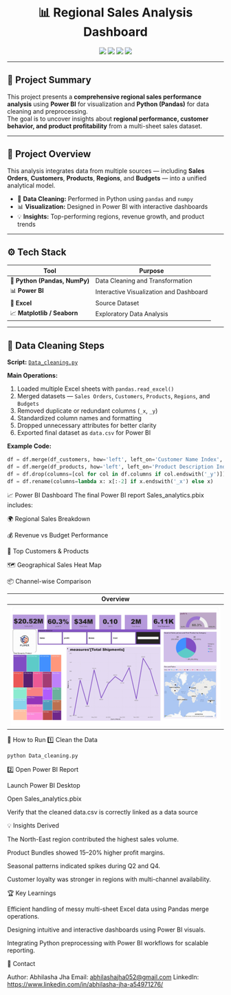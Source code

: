<h1 align="center">📊 Regional Sales Analysis Dashboard</h1>

<p align="center">
  <img src="https://img.shields.io/badge/Tool-PowerBI-blue?style=for-the-badge" />
  <img src="https://img.shields.io/badge/Python-Pandas%20|%20NumPy-yellow?style=for-the-badge" />
  <img src="https://img.shields.io/badge/Visualization-Data%20Analytics-brightgreen?style=for-the-badge" />
  <img src="https://img.shields.io/badge/Status-Completed-success?style=for-the-badge" />
</p>

---

## 🧭 Project Summary

This project presents a **comprehensive regional sales performance analysis** using **Power BI** for visualization and **Python (Pandas)** for data cleaning and preprocessing.  
The goal is to uncover insights about **regional performance, customer behavior, and product profitability** from a multi-sheet sales dataset.

---

## 🧩 Project Overview

This analysis integrates data from multiple sources — including **Sales Orders**, **Customers**, **Products**, **Regions**, and **Budgets** — into a unified analytical model.

- 🧹 **Data Cleaning:** Performed in Python using `pandas` and `numpy`  
- 📊 **Visualization:** Designed in Power BI with interactive dashboards  
- 💡 **Insights:** Top-performing regions, revenue growth, and product trends

---

## ⚙️ Tech Stack

| Tool | Purpose |
|------|----------|
| 🐍 **Python (Pandas, NumPy)** | Data Cleaning and Transformation |
| 📊 **Power BI** | Interactive Visualization and Dashboard |
| 📗 **Excel** | Source Dataset |
| 📈 **Matplotlib / Seaborn** | Exploratory Data Analysis |

---

## 🧹 Data Cleaning Steps

**Script:** [`Data_cleaning.py`](Data_cleaning/Data_cleaning.py)

**Main Operations:**
1. Loaded multiple Excel sheets with `pandas.read_excel()`  
2. Merged datasets — `Sales Orders`, `Customers`, `Products`, `Regions`, and `Budgets`  
3. Removed duplicate or redundant columns (`_x`, `_y`)  
4. Standardized column names and formatting  
5. Dropped unnecessary attributes for better clarity  
6. Exported final dataset as `data.csv` for Power BI

**Example Code:**
```python
df = df.merge(df_customers, how='left', left_on='Customer Name Index', right_on='Customer Index')
df = df.merge(df_products, how='left', left_on='Product Description Index', right_on='Index')
df = df.drop(columns=[col for col in df.columns if col.endswith('_y')])
df = df.rename(columns=lambda x: x[:-2] if x.endswith('_x') else x)
```
📈 Power BI Dashboard
The final Power BI report Sales_analytics.pbix includes:

🌍 Regional Sales Breakdown

💰 Revenue vs Budget Performance

👥 Top Customers & Products

🗺️ Geographical Sales Heat Map

📦 Channel-wise Comparison

| Overview                                    | 
| ------------------------------------------- | 
| ![Dashboard Overview](images/dashboard.jpg) | 


🚀 How to Run
1️⃣ Clean the Data
```python
python Data_cleaning.py
```
2️⃣ Open Power BI Report

Launch Power BI Desktop

Open Sales_analytics.pbix

Verify that the cleaned data.csv is correctly linked as a data source

💡 Insights Derived

The North-East region contributed the highest sales volume.

Product Bundles showed 15–20% higher profit margins.

Seasonal patterns indicated spikes during Q2 and Q4.

Customer loyalty was stronger in regions with multi-channel availability.

🏆 Key Learnings

Efficient handling of messy multi-sheet Excel data using Pandas merge operations.

Designing intuitive and interactive dashboards using Power BI visuals.

Integrating Python preprocessing with Power BI workflows for scalable reporting.

📧 Contact

Author: Abhilasha Jha
Email: abhilashajha052@gmail.com
LinkedIn: https://www.linkedin.com/in/abhilasha-jha-a54971276/